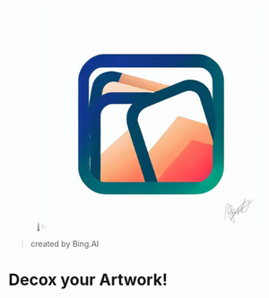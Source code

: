 <img src="./icon.jpeg" width="400" style="display: block;margin: 0 auto;"/>

> created by Bing.AI

# **Decox** your Artwork!
